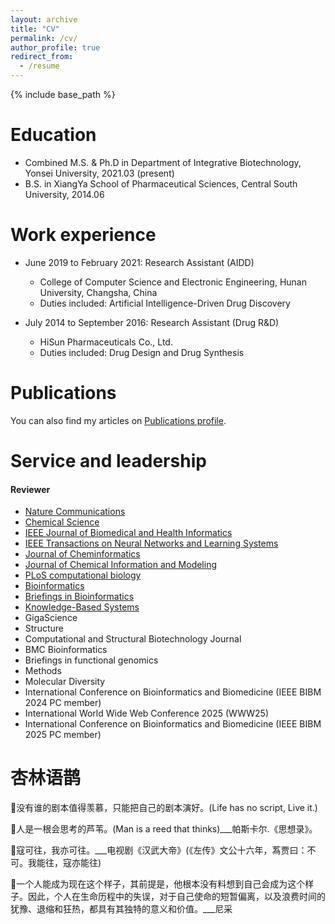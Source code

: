 ```yaml
---
layout: archive
title: "CV"
permalink: /cv/
author_profile: true
redirect_from:
  - /resume
---
```


{% include base_path %}

Education
======
*  Combined M.S. & Ph.D in Department of Integrative Biotechnology, Yonsei University, 2021.03 (present)
* B.S. in XiangYa School of Pharmaceutical Sciences, Central South University, 2014.06

Work experience
======

* June 2019 to February 2021: Research Assistant (AIDD)
  * College of Computer Science and Electronic Engineering, Hunan University, Changsha, China	
  * Duties included: Artificial Intelligence-Driven Drug Discovery


* July 2014 to September 2016: Research Assistant (Drug R&D)
  * HiSun Pharmaceuticals Co., Ltd.	
  * Duties included: Drug Design and Drug Synthesis


Publications
======
You can also find my articles on <a href="https://jianmin2drugai.github.io/publications/">Publications profile</a>.



Service and leadership
======

#### **Reviewer** 
* [Nature Communications](https://www.nature.com/ncomms)
* [Chemical Science](https://www.rsc.org/journals-books-databases/about-journals/chemical-science)
* [IEEE Journal of Biomedical and Health Informatics](https://ieeexplore.ieee.org/xpl/RecentIssue.jsp?punumber=6221020)
* [IEEE Transactions on Neural Networks and Learning Systems](https://ieeexplore.ieee.org/xpl/RecentIssue.jsp?punumber=5962385)
* [Journal of Cheminformatics](https://jcheminf.biomedcentral.com)
* [Journal of Chemical Information and Modeling](https://pubs.acs.org/journal/jcisd8)
* [PLoS computational biology](https://journals.plos.org/ploscompbiol/)
* [Bioinformatics](https://academic.oup.com/bioinformatics)
* [Briefings in Bioinformatics](https://academic.oup.com/bib)
* [Knowledge-Based Systems](https://www.sciencedirect.com/journal/knowledge-based-systems)
* GigaScience
* Structure
* Computational and Structural Biotechnology Journal
* BMC Bioinformatics
* Briefings in functional genomics
* Methods
* Molecular Diversity
* International Conference on Bioinformatics and Biomedicine (IEEE BIBM 2024 PC member)
* International World Wide Web Conference 2025  (WWW25)
* International Conference on Bioinformatics and Biomedicine (IEEE BIBM 2025 PC member)





杏林语鹊
======


&#x1F331;没有谁的剧本值得羡慕，只能把自己的剧本演好。(Life has no script, Live it.)  

&#x1F331;人是一根会思考的芦苇。(Man is a reed that thinks)___帕斯卡尔.《思想录》。  

&#x1F331;寇可往，我亦可往。___电视剧《汉武大帝》(《左传》文公十六年，蒍贾曰：不可。我能往，寇亦能往)  

&#x1F331;一个人能成为现在这个样子，其前提是，他根本没有料想到自己会成为这个样子。因此，个人在生命历程中的失误，对于自己使命的短暂偏离，以及浪费时间的犹豫、退缩和狂热，都具有其独特的意义和价值。___尼采


